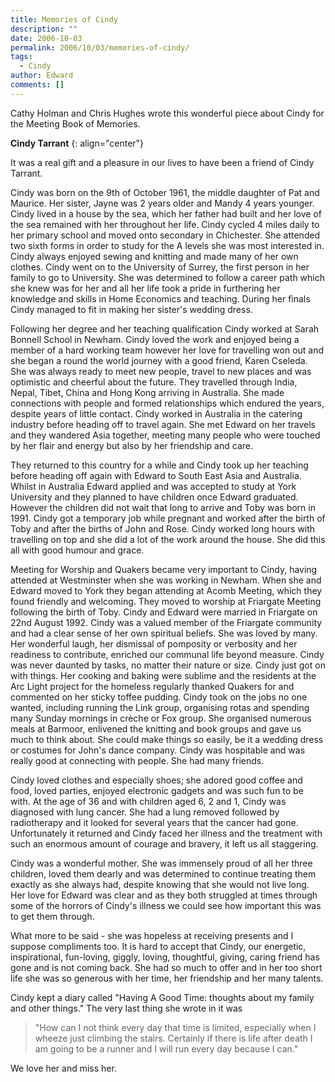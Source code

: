 ```yaml
---
title: Memories of Cindy
description: ""
date: 2006-10-03
permalink: 2006/10/03/memories-of-cindy/
tags:
  - Cindy
author: Edward
comments: []
---
```


Cathy Holman and Chris Hughes wrote this wonderful piece about Cindy for
the Meeting Book of Memories.

**Cindy Tarrant**
{: align="center"}

It was a real gift and a pleasure in our lives to have been a friend of
Cindy Tarrant.

Cindy was born on the 9th of October 1961, the middle daughter of Pat
and Maurice. Her sister, Jayne was 2 years older and Mandy 4 years
younger. Cindy lived in a house by the sea, which her father had built
and her love of the sea remained with her throughout her life. Cindy
cycled 4 miles daily to her primary school and moved onto secondary in
Chichester. She attended two sixth forms in order to study for the A
levels she was most interested in. Cindy always enjoyed sewing and
knitting and made many of her own clothes. Cindy went on to the
University of Surrey, the first person in her family to go to
University. She was determined to follow a career path which she knew
was for her and all her life took a pride in furthering her knowledge
and skills in Home Economics and teaching. During her finals Cindy
managed to fit in making her sister\'s wedding dress.

Following her degree and her teaching qualification Cindy worked at
Sarah Bonnell School in Newham. Cindy loved the work and enjoyed being a
member of a hard working team however her love for travelling won out
and she began a round the world journey with a good friend, Karen
Cseleda. She was always ready to meet new people, travel to new places
and was optimistic and cheerful about the future. They travelled through
India, Nepal, Tibet, China and Hong Kong arriving in Australia. She made
connections with people and formed relationships which endured the
years, despite years of little contact. Cindy worked in Australia in the
catering industry before heading off to travel again. She met Edward on
her travels and they wandered Asia together, meeting many people who
were touched by her flair and energy but also by her friendship and
care.

They returned to this country for a while and Cindy took up her teaching
before heading off again with Edward to South East Asia and Australia.
Whilst in Australia Edward applied and was accepted to study at York
University and they planned to have children once Edward graduated.
However the children did not wait that long to arrive and Toby was born
in 1991. Cindy got a temporary job while pregnant and worked after the
birth of Toby and after the births of John and Rose. Cindy worked long
hours with travelling on top and she did a lot of the work around the
house. She did this all with good humour and grace.

Meeting for Worship and Quakers became very important to Cindy, having
attended at Westminster when she was working in Newham. When she and
Edward moved to York they began attending at Acomb Meeting, which they
found friendly and welcoming. They moved to worship at Friargate Meeting
following the birth of Toby. Cindy and Edward were married in Friargate
on 22nd August 1992. Cindy was a valued member of the Friargate
community and had a clear sense of her own spiritual beliefs. She was
loved by many. Her wonderful laugh, her dismissal of pomposity or
verbosity and her readiness to contribute, enriched our communal life
beyond measure. Cindy was never daunted by tasks, no matter their nature
or size. Cindy just got on with things. Her cooking and baking were
sublime and the residents at the Arc Light project for the homeless
regularly thanked Quakers for and commented on her sticky toffee
pudding. Cindy took on the jobs no one wanted, including running the
Link group, organising rotas and spending many Sunday mornings in crèche
or Fox group. She organised numerous meals at Barmoor, enlivened the
knitting and book groups and gave us much to think about. She could make
things so easily, be it a wedding dress or costumes for John\'s dance
company. Cindy was hospitable and was really good at connecting with
people. She had many friends.

Cindy loved clothes and especially shoes; she adored good coffee and
food, loved parties, enjoyed electronic gadgets and was such fun to be
with. At the age of 36 and with children aged 6, 2 and 1, Cindy was
diagnosed with lung cancer. She had a lung removed followed by
radiotherapy and it looked for several years that the cancer had gone.
Unfortunately it returned and Cindy faced her illness and the treatment
with such an enormous amount of courage and bravery, it left us all
staggering.

Cindy was a wonderful mother. She was immensely proud of all her three
children, loved them dearly and was determined to continue treating them
exactly as she always had, despite knowing that she would not live long.
Her love for Edward was clear and as they both struggled at times
through some of the horrors of Cindy\'s illness we could see how
important this was to get them through.

What more to be said - she was hopeless at receiving presents and I
suppose compliments too. It is hard to accept that Cindy, our energetic,
inspirational, fun-loving, giggly, loving, thoughtful, giving, caring
friend has gone and is not coming back. She had so much to offer and in
her too short life she was so generous with her time, her friendship and
her many talents.

Cindy kept a diary called \"Having A Good Time: thoughts about my family
and other things.\" The very last thing she wrote in it was

> \"How can I not think every day that time is limited, especially when
> I wheeze just climbing the stairs. Certainly if there is life after
> death I am going to be a runner and I will run every day because I
> can.\"

We love her and miss her.

